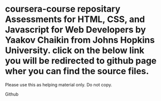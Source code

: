 # coursera-course repositary Assessments for HTML, CSS, and Javascript for Web Developers by Yaakov Chaikin from Johns Hopkins University. click on the below link you will be redirected to github page wher you can find the source files. 
Please use this as helping material only. 
Do not copy.

Github
